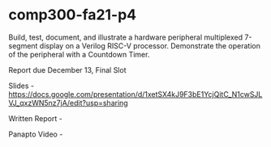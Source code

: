 # comp300-fa21-p4

Build, test, document, and illustrate a hardware peripheral multiplexed 7-segment display on a Verilog RISC-V processor.  Demonstrate the operation of the peripheral with a Countdown Timer. 

Report due December 13, Final Slot

Slides - https://docs.google.com/presentation/d/1xetSX4kJ9F3bE1YcjQitC_N1cwSJLVJ_qxzWN5nz7jA/edit?usp=sharing

Written Report -

Panapto Video - 
